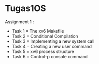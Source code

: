 # Tugas1OS
Assignment 1 :
- Task 1 = The xv6 Makefile
- Task 2 = Conditional Compilation
- Task 3 = Implementing a new system call
- Task 4 = Creating a new user command
- Task 5 = xv6 process structure
- Task 6 = Control-p console command
